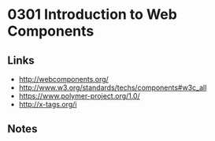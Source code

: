 0301 Introduction to Web Components
======

Links
------
+ http://webcomponents.org/
+ http://www.w3.org/standards/techs/components#w3c_all
+ https://www.polymer-project.org/1.0/
+ http://x-tags.org/i

Notes
------
